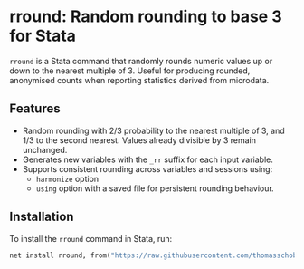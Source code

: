 # rround: Random rounding to base 3 for Stata

`rround` is a Stata command that randomly rounds numeric values up or down to the nearest multiple of 3. Useful for producing rounded, anonymised counts when reporting statistics derived from microdata.

## Features

- Random rounding with 2/3 probability to the nearest multiple of 3, and 1/3 to the second nearest. Values already divisible by 3 remain unchanged.
- Generates new variables with the `_rr` suffix for each input variable.
- Supports consistent rounding across variables and sessions using:
  - `harmonize` option 
  - `using` option with a saved file for persistent rounding behaviour.

## Installation

To install the `rround` command in Stata, run:

```stata
net install rround, from("https://raw.githubusercontent.com/thomasschober/rround/main/")

